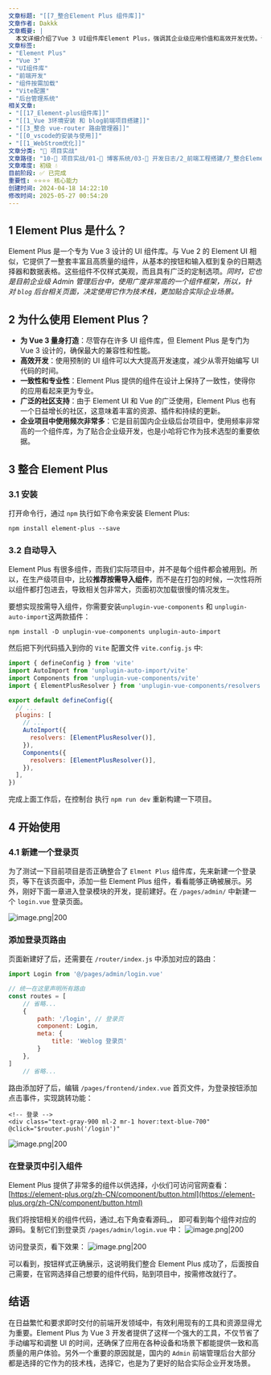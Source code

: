 ```yaml
---
文章标题: "[[7_整合Element Plus 组件库]]" 
文章作者: Dakkk
文章概要: |
  本文详细介绍了Vue 3 UI组件库Element Plus，强调其企业级应用价值和高效开发优势。详细阐述了Element Plus的安装、通过插件实现按需导入优化，并通过创建登录页演示了组件集成与使用，旨在贴合实际企业开发场景。
文章标签:
- "Element Plus"
- "Vue 3"
- "UI组件库"
- "前端开发"
- "组件按需加载"
- "Vite配置"
- "后台管理系统"
相关文章:
- "[[17_Element-plus组件库]]"
- "[[1_Vue 3环境安装 和 blog前端项目搭建]]"
- "[[3_整合 vue-router 路由管理器]]"
- "[[0_vscode的安装与使用]]"
- "[[1_WebStrom优化]]"
文章分类: "🚀 项目实战"
文章路径: "10-🚀 项目实战/01-📝 博客系统/03-📝 开发日志/2_前端工程搭建/7_整合Element Plus 组件库.md"
文章难度: 初级 💧
目前阶段: ✅ 已完成
重要性: ⭐⭐⭐⭐ 核心能力
创建时间: 2024-04-18 14:22:10
修改时间: 2025-05-27 00:54:20
---
```



## 1 Element Plus 是什么？

Element Plus 是一个专为 Vue 3 设计的 UI 组件库。与 Vue 2 的 Element UI 相似，它提供了一整套丰富且高质量的组件，从基本的按钮和输入框到复杂的日期选择器和数据表格。这些组件不仅样式美观，而且具有广泛的定制选项。_同时，它也是目前企业级 Admin 管理后台中，使用广度非常高的一个组件框架，所以，针对 `blog` 后台相关页面，决定使用它作为技术栈，更加贴合实际企业场景。_

## 2 为什么使用 Element Plus？

- **为 Vue 3 量身打造**：尽管存在许多 UI 组件库，但 Element Plus 是专门为 Vue 3 设计的，确保最大的兼容性和性能。
- **高效开发**：使用预制的 UI 组件可以大大提高开发速度，减少从零开始编写 UI 代码的时间。
- **一致性和专业性**：Element Plus 提供的组件在设计上保持了一致性，使得你的应用看起来更为专业。
- **广泛的社区支持**：由于 Element UI 和 Vue 的广泛使用，Element Plus 也有一个日益增长的社区，这意味着丰富的资源、插件和持续的更新。
- **企业项目中使用频次非常多**：它是目前国内企业级后台项目中，使用频率非常高的一个组件库，为了贴合企业级开发，也是小哈将它作为技术选型的重要依据。

## 3 整合 Element Plus

### 3.1 安装

打开命令行，通过 `npm` 执行如下命令来安装 Element Plus:

```
npm install element-plus --save
```

### 3.2 自动导入

Element Plus 有很多组件，而我们实际项目中，并不是每个组件都会被用到。所以，在生产级项目中，比较**推荐按需导入组件**，而不是在打包的时候，一次性将所以组件都打包进去，导致相关包非常大，页面初次加载很慢的情况发生。

要想实现按需导入组件，你需要安装`unplugin-vue-components` 和 `unplugin-auto-import`这两款插件：

```shell
npm install -D unplugin-vue-components unplugin-auto-import
```

然后把下列代码插入到你的 `Vite` 配置文件 `vite.config.js` 中:

```js
import { defineConfig } from 'vite'
import AutoImport from 'unplugin-auto-import/vite'
import Components from 'unplugin-vue-components/vite'
import { ElementPlusResolver } from 'unplugin-vue-components/resolvers'

export default defineConfig({
  // ...
  plugins: [
    // ...
    AutoImport({
      resolvers: [ElementPlusResolver()],
    }),
    Components({
      resolvers: [ElementPlusResolver()],
    }),
  ],
})
```

完成上面工作后，在控制台 执行 `npm run dev` 重新构建一下项目。

## 4 开始使用

### 4.1 新建一个登录页

为了测试一下目前项目是否正确整合了 `Elment Plus` 组件库，先来新建一个登录页，等下在该页面中，添加一些 Element Plus 组件，看看能够正确被展示。另外，刚好下面一章进入登录模块的开发，提前建好。在 `/pages/admin/` 中新建一个 `login.vue` 登录页面。

![image.png|200](https://my-obsidian-image.oss-cn-guangzhou.aliyuncs.com/2024/04/2d60c6ea839ee47d1f3cc8d1749e028c.png)

### 添加登录页路由

页面新建好了后，还需要在 `/router/index.js` 中添加对应的路由：

```js
import Login from '@/pages/admin/login.vue'

// 统一在这里声明所有路由
const routes = [
    // 省略...
    {
        path: '/login', // 登录页
        component: Login,
        meta: {
            title: 'Weblog 登录页'
        }
    },
]
    // 省略...
```

路由添加好了后，编辑 `/pages/frontend/index.vue` 首页文件，为登录按钮添加点击事件，实现跳转功能：

```vue
<!-- 登录 -->
<div class="text-gray-900 ml-2 mr-1 hover:text-blue-700" @click="$router.push('/login')"
```

![image.png|200](https://my-obsidian-image.oss-cn-guangzhou.aliyuncs.com/2024/04/9e1da55bcfdd934deaa69d2c79c0afd0.png)


### 在登录页中引入组件

Element Plus 提供了非常多的组件以供选择，小伙们可访问官网查看：[https://element-plus.org/zh-CN/component/button.html](https://element-plus.org/zh-CN/component/button.html)

我们将按钮相关的组件代码，通过_右下角查看源码_， 即可看到每个组件对应的源码。复制它们到登录页 `/pages/admin/login.vue` 中：
![image.png|200](https://my-obsidian-image.oss-cn-guangzhou.aliyuncs.com/2024/04/59e2c1cb2231fa8e5182458d2989863b.png)

访问登录页，看下效果：
![image.png|200](https://my-obsidian-image.oss-cn-guangzhou.aliyuncs.com/2024/04/0a942056643958645fb249b363075fe5.png)

可以看到，按钮样式正确展示，这说明我们整合 Element Plus 成功了，后面按自己需要，在官网选择自己想要的组件代码，贴到项目中，按需修改就行了。

## 结语

在日益繁忙和要求即时交付的前端开发领域中，有效利用现有的工具和资源显得尤为重要。Element Plus 为 Vue 3 开发者提供了这样一个强大的工具，不仅节省了手动编写和调整 UI 的时间，还确保了应用在各种设备和场景下都能提供一致和高质量的用户体验。另外一个重要的原因就是，国内的 `Admin` 前端管理后台大部分都是选择的它作为的技术栈，选择它，也是为了更好的贴合实际企业开发场景。